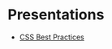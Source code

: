 # Presentations

- [CSS Best Practices](https://riseledger.github.io/presentations/css-best-practices/#/)
